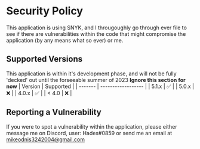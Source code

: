 # Security Policy

This application is using SNYK, and I througoughly go through ever file to see if there are vulnerabilities within the code that might compromise the application (by any means what so ever) or me.

## Supported Versions

This application is within it's development phase, and will not be fully 'decked' out until the forseeable summer of 2023
**Ignore this section for now**
| Version | Supported          |
| ------- | ------------------ |
| 5.1.x   | :white_check_mark: |
| 5.0.x   | :x:                |
| 4.0.x   | :white_check_mark: |
| < 4.0   | :x:                |

## Reporting a Vulnerability

If you were to spot a vulnerability within the application, please either message me on Discord, user: Hades#0859 or send me an email at mikeodnis3242004@gmail.com
